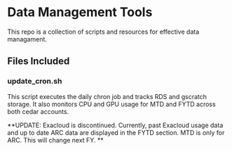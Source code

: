 # Data Management Tools 
This repo is a collection of scripts and resources for effective data managament. 

## Files Included 

### update_cron.sh 
This script executes the daily chron job and tracks RDS and gscratch storage. It also monitors CPU and GPU usage for MTD and FYTD across both cedar accounts. 

**UPDATE: Exacloud is discontinued. Currently, past Exacloud usage data and up to date ARC data are displayed in the FYTD section. MTD is only for ARC. This will change next FY. ** 